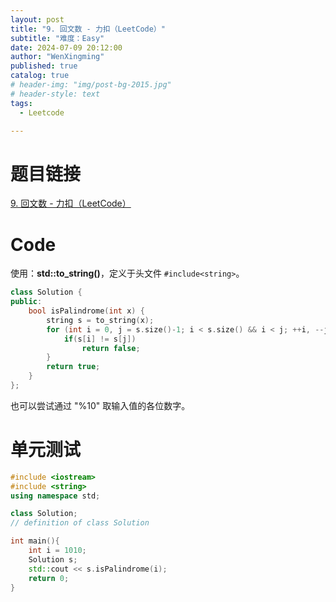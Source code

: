 ```yaml
---
layout: post
title: "9. 回文数 - 力扣（LeetCode）"
subtitle: "难度：Easy"
date: 2024-07-09 20:12:00
author: "WenXingming"
published: true
catalog: true
# header-img: "img/post-bg-2015.jpg"
# header-style: text
tags:
  - Leetcode

---
```


# 题目链接

[9. 回文数 - 力扣（LeetCode）](https://leetcode.cn/problems/palindrome-number/description/)

# Code

使用：**std::to_string()**，定义于头文件 `#include<string>`。

```C++
class Solution {
public:
    bool isPalindrome(int x) {
        string s = to_string(x);
        for (int i = 0, j = s.size()-1; i < s.size() && i < j; ++i, --j) {  // i + j = s.size() - 1
            if(s[i] != s[j]) 
				return false;
        }
        return true;
    }
};
```

也可以尝试通过 "%10" 取输入值的各位数字。

# 单元测试

```C++
#include <iostream>
#include <string>
using namespace std;

class Solution;
// definition of class Solution

int main(){
    int i = 1010;
    Solution s;
    std::cout << s.isPalindrome(i);
    return 0;
}
```

